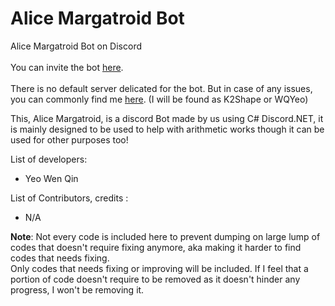 # Alice Margatroid Bot
Alice Margatroid Bot on Discord
<br></br>You can invite the bot [here](https://discordapp.com/oauth2/authorize?client_id=284975424105349120&scope=bot&permissions=1341643841).
<br></br>There is no default server delicated for the bot. But in case of any issues, you can commonly find me [here](https://discord.gg/rCWtnPj). (I will be found as K2Shape or WQYeo)

This, Alice Margatroid, is a discord Bot made by us using C# Discord.NET, it is mainly designed to be used to help with arithmetic works though it can be used for other purposes too!

List of developers:<ul>
<li>Yeo Wen Qin</li>
</ul>


List of Contributors, credits :<ul>
<li>N/A</li>
</ul>

<b>Note</b>: Not every code is included here to prevent dumping on large lump of codes that doesn't require fixing anymore, aka making it harder to find codes that needs fixing.<br>
Only codes that needs fixing or improving will be included. If I feel that a portion of code doesn't require to be removed as it doesn't hinder any progress, I won't be removing it.
